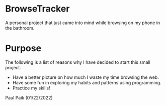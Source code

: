 # BrowseTracker

A personal project that just came into mind while browsing on my phone in the bathroom.

# Purpose

The following is a list of reasons why I have decided to start this small project.

* Have a better picture on how much I waste my time browsing the web.
* Have some fun in exploring my habits and patterns using programming.
* Practice my skills!

Paul Paik (01/22/2022)
